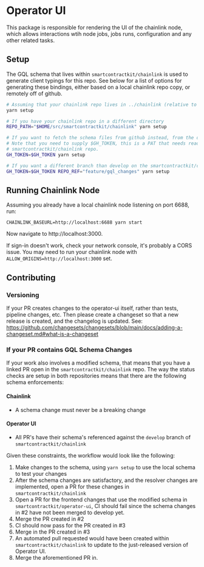 # Operator UI

This package is responsible for rendering the UI of the chainlink node, which allows interactions wtih node jobs, jobs runs, configuration and any other related tasks.

## Setup

The GQL schema that lives within `smartcontractkit/chainlink` is used to generate client typings for this repo. See below for a list of options for generating these bindings, either based on a local chainlink repo copy, or remotely off of github.

```sh
# Assuming that your chainlink repo lives in ../chainlink (relative to this git repo root)
yarn setup

# If you have your chainlink repo in a different directory
REPO_PATH="$HOME/src/smartcontractkit/chainlink" yarn setup

# If you want to fetch the schema files from github instead, from the develop branch
# Note that you need to supply $GH_TOKEN, this is a PAT that needs read access to the
# smartcontractkit/chainlink repo.
GH_TOKEN=$GH_TOKEN yarn setup

# If you want a different branch than develop on the smartcontractkit/chainlink repo
GH_TOKEN=$GH_TOKEN REPO_REF="feature/gql_changes" yarn setup
```

## Running Chainlink Node

Assuming you already have a local chainlink node listening on port 6688, run:

```
CHAINLINK_BASEURL=http://localhost:6688 yarn start
```

Now navigate to http://localhost:3000.

If sign-in doesn't work, check your network console, it's probably a CORS issue. You may need to run your chainlink node with `ALLOW_ORIGINS=http://localhost:3000` set.

## Contributing

### Versioning

If your PR creates changes to the operator-ui itself, rather than tests, pipeline changes, etc. Then please create a changeset so that a new release is created, and the changelog is updated. See: https://github.com/changesets/changesets/blob/main/docs/adding-a-changeset.md#what-is-a-changeset

### If your PR contains GQL Schema Changes

If your work also involves a modified schema, that means that you have a linked PR open in the `smartcontractkit/chainlink` repo. The way the status checks are setup in both repositories means that there are the following schema enforcements:

#### Chainlink

- A schema change must never be a breaking change

#### Operator UI

- All PR's have their schema's referenced against the `develop` branch of `smartcontractkit/chainlink`

Given these constraints, the workflow would look like the following:

1. Make changes to the schema, using `yarn setup` to use the local schema to test your changes
2. After the schema changes are satisfactory, and the resolver changes are implemented, open a PR for these changes in `smartcontractkit/chainlink`
3. Open a PR for the frontend changes that use the modified schema in `smartcontractkit/operator-ui`, CI should fail since the schema changes in #2 have not been merged to develop yet.
4. Merge the PR created in #2
5. CI should now pass for the PR created in #3
6. Merge in the PR created in #3
7. An automated pull requested would have been created within `smartcontractkit/chainlink` to update to the just-released version of Operator UI.
8. Merge the aforementioned PR in.

